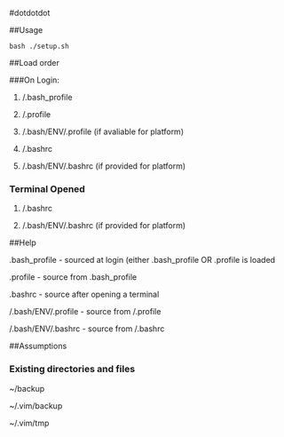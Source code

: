 #dotdotdot

##Usage 
```
bash ./setup.sh
```



##Load order

###On Login:

1. /.bash_profile 

2. /.profile

3. /.bash/ENV/.profile (if avaliable for platform)

4. /.bashrc

5. /.bash/ENV/.bashrc  (if provided for platform)



### Terminal Opened

1. /.bashrc

2. /.bash/ENV/.bashrc  (if provided for platform)



##Help

.bash_profile - sourced at login (either .bash_profile OR .profile is loaded

.profile - source from .bash_profile

.bashrc - source after opening a terminal

/.bash/ENV/.profile - source from /.profile

/.bash/ENV/.bashrc - source from /.bashrc

##Assumptions
### Existing directories and files

~/backup

~/.vim/backup

~/.vim/tmp

